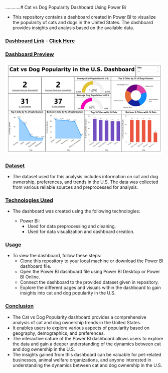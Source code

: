 ............# Cat vs Dog Popularity Dashboard Using Power Bi

- This repository contains a dashboard created in Power BI to visualize the popularity of cats and dogs in the United States. The dashboard provides insights and analysis based on the available data.

### <ins>Dashboard Link</ins> - [Click Here](https://app.powerbi.com/view?r=eyJrIjoiYmM4MTM0YWItMTJlYS00ODBiLWFhZmUtMTJjYTMyYzJmNjg1IiwidCI6ImRmODY3OWNkLWE4MGUtNDVkOC05OWFjLWM4M2VkN2ZmOTVhMCJ9)

### <ins> Dashboard Preview</ins>
![Dashboard](https://github.com/ajitmane36/Cat-vs-Dog-Popularity-Dashboard-Using-Power-Bi/blob/03756e186c2263e3b0987f66e9ab79b92629730b/Cat_vs_Dog_Population_Dashboard.jpg)

### <ins> Dataset <ins>
- The dataset used for this analysis includes information on cat and dog ownership, preferences, and trends in the U.S. The data was collected from various reliable sources and preprocessed for analysis.

### <ins> Technologies Used <ins>
- The dashboard was created using the following technologies:

  - Power BI:
    - Used for data preprocessing and cleaning.
    - Used for data visualization and dashboard creation.

### <ins> Usage <ins>
- To view the dashboard, follow these steps:
  - Clone this repository to your local machine or download the Power BI dashboard file.
  - Open the Power BI dashboard file using Power BI Desktop or Power BI Online.
  - Connect the dashboard to the provided dataset given in repository.
  - Explore the different pages and visuals within the dashboard to gain insights into cat and dog popularity in the U.S.

### <ins> Conclusion <ins>
- The Cat vs Dog Popularity dashboard provides a comprehensive analysis of cat and dog ownership trends in the United States.
- It enables users to explore various aspects of popularity based on geography, demographics, and preferences.
- The interactive nature of the Power BI dashboard allows users to explore the data and gain a deeper understanding of the dynamics between cat and dog ownership in the U.S.
- The insights gained from this dashboard can be valuable for pet-related businesses, animal welfare organizations, and anyone interested in understanding the dynamics between cat and dog ownership in the U.S.

